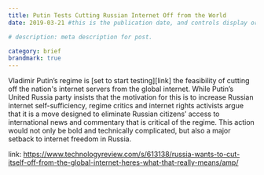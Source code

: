 ```yaml
---
title: Putin Tests Cutting Russian Internet Off from the World
date: 2019-03-21 #this is the publication date, and controls display order.

# description: meta description for post.

category: brief
brandmark: true
---
```


Vladimir Putin’s regime is [set to start testing][link] the feasibility of cutting off the nation's internet servers from the global internet. While Putin’s United Russia party insists that the motivation for this is to increase Russian internet self-sufficiency, regime critics and internet rights activists argue that it is a move designed to eliminate Russian citizens’ access to international news and commentary that is critical of the regime. This action would not only be bold and technically complicated, but also a major setback to internet freedom in Russia.

link: https://www.technologyreview.com/s/613138/russia-wants-to-cut-itself-off-from-the-global-internet-heres-what-that-really-means/amp/
